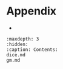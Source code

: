 # Appendix

* [](dice.md)

```{toctree}
:maxdepth: 3
:hidden: 
:caption: Contents:
dice.md
gm.md
```